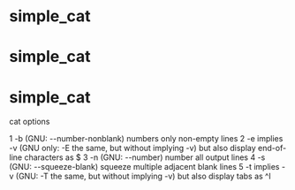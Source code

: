 # simple_cat
# simple_cat
# simple_cat
cat options

1	-b (GNU: --number-nonblank)	numbers only non-empty lines
2	-e implies -v (GNU only: -E the same, but without implying -v)	but also display end-of-line characters as $
3	-n (GNU: --number)	number all output lines
4	-s (GNU: --squeeze-blank)	squeeze multiple adjacent blank lines
5	-t implies -v (GNU: -T the same, but without implying -v)	but also display tabs as ^I
